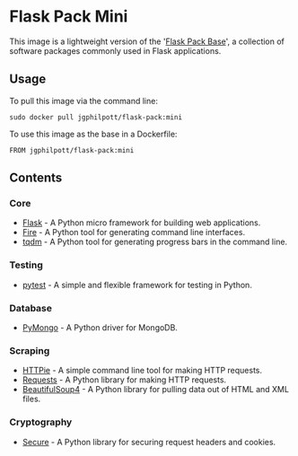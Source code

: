# Flask Pack Mini

This image is a lightweight version of the '[Flask Pack Base](https://github.com/jgphilpott/docker-images/tree/master/flask-pack-base#flask-pack-base)', a collection of software packages commonly used in Flask applications.

## Usage

To pull this image via the command line:

`sudo docker pull jgphilpott/flask-pack:mini`

To use this image as the base in a Dockerfile:

`FROM jgphilpott/flask-pack:mini`

## Contents

### Core

 - [Flask](https://github.com/pallets/flask) - A Python micro framework for building web applications.
 - [Fire](https://github.com/google/python-fire) - A Python tool for generating command line interfaces.
 - [tqdm](https://github.com/tqdm/tqdm) - A Python tool for generating progress bars in the command line.

### Testing

 - [pytest](https://github.com/pytest-dev/pytest) - A simple and flexible framework for testing in Python.

### Database

 - [PyMongo](https://github.com/mongodb/mongo-python-driver) - A Python driver for MongoDB.

### Scraping

 - [HTTPie](https://github.com/jakubroztocil/httpie) - A simple command line tool for making HTTP requests.
 - [Requests](https://github.com/psf/requests) - A Python library for making HTTP requests.
 - [BeautifulSoup4](https://code.launchpad.net/beautifulsoup) - A Python library for pulling data out of HTML and XML files.

### Cryptography

 - [Secure](https://github.com/TypeError/secure.py) - A Python library for securing request headers and cookies.
